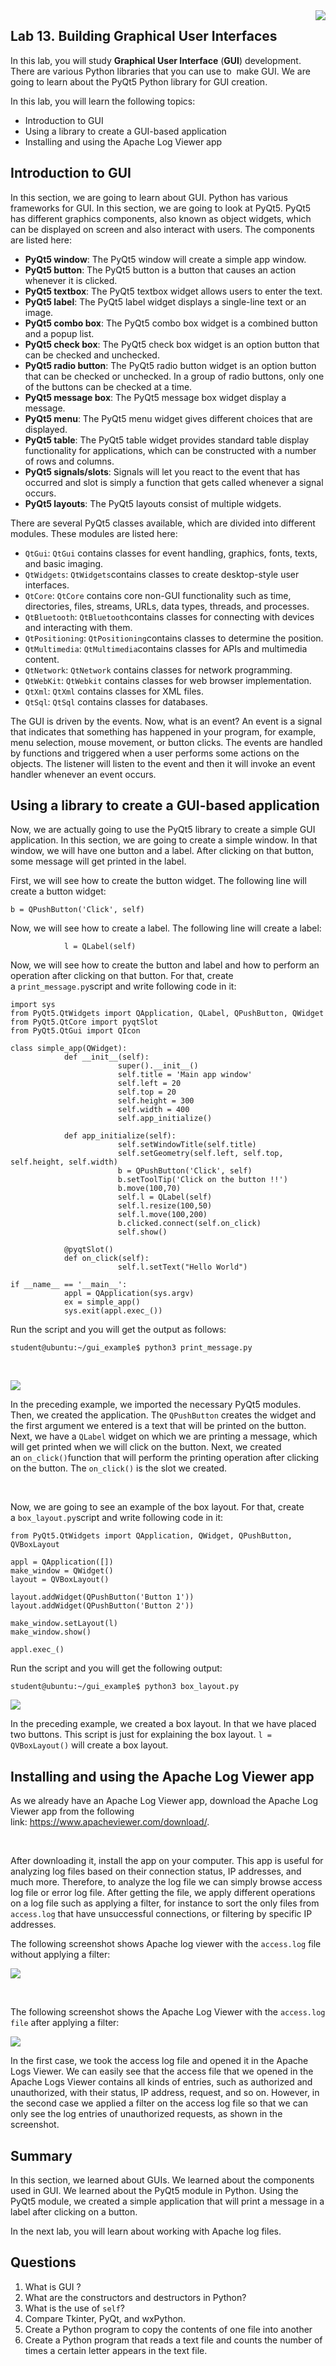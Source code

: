 <img align="right" src="./logo.png">

Lab 13. Building Graphical User Interfaces
-------------------------------------------------------



In this lab, you will study **Graphical User Interface**
(**GUI**) development. There are various Python
libraries that you can use to  make GUI. We are going to learn about the
PyQt5 Python library for GUI creation.

In this lab, you will learn the following topics:


-   Introduction to GUI
-   Using a library to create a GUI-based application
-   Installing and using the Apache Log Viewer app



Introduction to GUI
--------------------------------------



In this section, we are going to learn about GUI. Python has various
frameworks for GUI. In this section, we are
going to look at PyQt5. PyQt5 has different graphics components, also
known as object widgets, which can be
displayed on screen and also interact with
users. The components are listed here:


-   **PyQt5 window**: The PyQt5 window will create a simple
    app window.
-   **PyQt5 button**: The PyQt5 button is a button that
    causes an action whenever it is clicked.
-   **PyQt5 textbox**: The PyQt5 textbox widget allows users
    to enter the text.
-   **PyQt5 label**: The PyQt5 label widget displays a
    single-line text or an image.
-   **PyQt5 combo box**: The PyQt5 combo box widget is a
    combined button and a popup list.
-   **PyQt5 check box**: The PyQt5 check box widget is an
    option button that can be checked and unchecked.
-   **PyQt5 radio button**: The PyQt5 radio button widget is
    an option button that can be checked or unchecked. In a group of
    radio buttons, only one of the buttons can be checked at a time.
-   **PyQt5 message box**: The PyQt5 message box widget
    display a message.
-   **PyQt5 menu**: The PyQt5 menu widget gives different
    choices that are displayed.
-   **PyQt5 table**: The PyQt5 table widget provides standard
    table display functionality for applications, which can be
    constructed with a number of rows and columns.
-   **PyQt5 signals/slots**: Signals will let you react to
    the event that has occurred and slot is simply a function that gets
    called whenever a signal occurs.
-   **PyQt5 layouts**: The PyQt5 layouts consist of multiple
    widgets.


There are several PyQt5 classes available,
which are divided into different modules. These modules are listed here:


-   `QtGui`: `QtGui` contains classes for event
    handling, graphics, fonts, texts, and basic imaging.
-   `QtWidgets`: `QtWidgets`contains classes to
    create desktop-style user interfaces.
-   `QtCore`: `QtCore` contains core non-GUI
    functionality such as time, directories, files, streams, URLs, data
    types, threads, and processes.
-   `QtBluetooth`: `QtBluetooth`contains classes for
    connecting with devices and interacting with them.
-   `QtPositioning`: `QtPositioning`contains classes
    to determine the position.
-   `QtMultimedia`: `QtMultimedia`contains classes
    for APIs and multimedia content.
-   `QtNetwork`: `QtNetwork` contains classes for
    network programming.
-   `QtWebKit`: `QtWebkit` contains classes for web
    browser implementation.
-   `QtXml`: `QtXml` contains classes for XML files.
-   `QtSql`: `QtSql` contains classes for databases.


The GUI is driven by the events. Now, what is an event? An event is a
signal that indicates that something has happened in your program, for
example, menu selection, mouse movement, or button clicks. The events
are handled by functions and triggered when a user performs some actions
on the objects. The listener will listen to the event and then it will
invoke an event handler whenever an event occurs.



Using a library to create a GUI-based application
--------------------------------------------------------------------



Now, we are actually going to use the PyQt5
library to create a simple GUI application. In this section, we are
going to create a simple window. In that window, we will have one button
and a label. After clicking on that button,
some message will get printed in the label.

First, we will see how to create the button widget. The following line
will create a button widget:


```
b = QPushButton('Click', self)
```

Now, we will see how to create a label. The following line will create a
label:


```
            l = QLabel(self)
```

Now, we will see how to create the button and label and how to perform
an operation after clicking on that button. For that, create
a `print_message.py`script and write following code in it:


```
import sys
from PyQt5.QtWidgets import QApplication, QLabel, QPushButton, QWidget
from PyQt5.QtCore import pyqtSlot
from PyQt5.QtGui import QIcon

class simple_app(QWidget):
            def __init__(self):
                        super().__init__()
                        self.title = 'Main app window'
                        self.left = 20
                        self.top = 20
                        self.height = 300
                        self.width = 400
                        self.app_initialize()

            def app_initialize(self):
                        self.setWindowTitle(self.title)
                        self.setGeometry(self.left, self.top, self.height, self.width)
                        b = QPushButton('Click', self)
                        b.setToolTip('Click on the button !!')
                        b.move(100,70)
                        self.l = QLabel(self)
                        self.l.resize(100,50)
                        self.l.move(100,200)
                        b.clicked.connect(self.on_click)
                        self.show()

            @pyqtSlot()
            def on_click(self):                   
                        self.l.setText("Hello World")

if __name__ == '__main__':
            appl = QApplication(sys.argv)
            ex = simple_app()
            sys.exit(appl.exec_())
```

Run the script and you will get the output as follows:


```
student@ubuntu:~/gui_example$ python3 print_message.py
```

 


![](./images/b68f652f-2765-41fd-8830-14d63760f157.jpg)


In the preceding example, we imported the necessary PyQt5 modules. Then,
we created the application. The `QPushButton` creates the
widget and the first argument we entered is a text that will be printed
on the button. Next, we have a `QLabel` widget on which we are
printing a message, which will get printed when we will click on the
button. Next, we created an `on_click()`function that will
perform the printing operation after clicking on the button. The
`on_click()` is the slot we created.

 

Now, we are going to see an example of the box layout. For that, create
a `box_layout.py`script and write following code in it:


```
from PyQt5.QtWidgets import QApplication, QWidget, QPushButton, QVBoxLayout

appl = QApplication([])
make_window = QWidget()
layout = QVBoxLayout()

layout.addWidget(QPushButton('Button 1'))
layout.addWidget(QPushButton('Button 2'))

make_window.setLayout(l)
make_window.show()

appl.exec_()
```

Run the script and you will get the following
output:


```
student@ubuntu:~/gui_example$ python3 box_layout.py
```


![](./images/9fd422f0-549a-4d97-9f66-3d21f21fdf84.png)


In the preceding example, we created a box layout. In that we have
placed two buttons. This script is just for explaining the box layout.
`l = QVBoxLayout()` will create a box layout.



Installing and using the Apache Log Viewer app
-----------------------------------------------------------------



As we already have an Apache Log Viewer app, download the
Apache Log Viewer app from the following
link: <https://www.apacheviewer.com/download/>.

 

After downloading it, install the app on your
computer. This app is useful for analyzing log files based on their
connection status, IP addresses, and much more. Therefore, to analyze
the log file we can simply browse access log file or error log file.
After getting the file, we apply different operations on a log file such
as applying a filter, for instance to sort the only files from
`access.log` that have unsuccessful connections, or filtering
by specific IP addresses.

The following screenshot shows Apache log viewer with
the `access.log` file without applying a filter:


![](./images/6dbe759a-8990-4be0-89d7-942cce78e808.jpg)


 

The following screenshot shows the Apache Log Viewer with
the `access.log file` after applying a filter:


![](./images/99400f5f-249f-452e-85da-3e0430164c39.png)


In the first case, we took the access log file and opened it in the Apache Logs Viewer. We can easily see that
the access file that we opened in the Apache Logs Viewer contains all
kinds of entries, such as authorized and unauthorized, with their
status, IP address, request, and so on. However, in the second case we
applied a filter on the access log file so that we can only see the log
entries of unauthorized requests, as shown in the screenshot.



Summary
--------------------------



In this section, we learned about GUIs. We learned about the components
used in GUI. We learned about the PyQt5 module in Python. Using the
PyQt5 module, we created a simple application that will print a message
in a label after clicking on a button.

In the next lab, you will learn about working with Apache log files.



Questions
----------------------------




1.  What is GUI ?
2.  What are the constructors and destructors in Python?
3.  What is the use of `self`?
4.  Compare Tkinter, PyQt, and wxPython.
5.  Create a Python program to copy the contents of one file into
    another
6.  Create a Python program that reads a text file and counts the number
    of times a certain letter appears in the text file.

